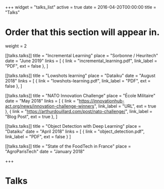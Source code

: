 +++
widget = "talks_list"
active = true
date = 2016-04-20T00:00:00
title = "Talks"

# Order that this section will appear in.
weight = 2

[[talks.talks]]
  title = "Incremental Learning"
  place = "Sorbonne / Heuritech"
  date = "June 2019"
  links = [
    { link = "incremental_learning.pdf", link_label = "PDF", ext = false },
  ]

[[talks.talks]]
  title = "Lowshots learning"
  place = "Dataiku"
  date = "August 2018"
  links = [
    { link = "lowshots-learning.pdf", link_label = "PDF", ext = false },
  ]



[[talks.talks]]
  title = "NATO Innovation Challenge"
  place = "École Militaire"
  date = "May 2018"
  links = [
    { link = "https://innovationhub-act.org/news/innovation-challenge-winners", link_label = "URL", ext  = true },
    { link = "https://arthurdouillard.com/post/nato-challenge/", link_label = "Blog Post", ext  = true },
  ]


[[talks.talks]]
  title = "Object Detection with Deep Learning"
  place = "Dataiku"
  date = "April 2018"
  links = [
    { link = "object_detection.pdf", link_label = "PDF", ext = false }
  ]


[[talks.talks]]
  title = "State of the FoodTech in France"
  place = "AgroParisTech"
  date = "January 2018"

+++

# Talks